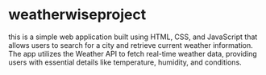 # weatherwiseproject
this is a simple web application built using HTML, CSS, and JavaScript that allows users to search for a city and retrieve current weather information. The app utilizes the Weather API to fetch real-time weather data, providing users with essential details like temperature, humidity, and conditions.
